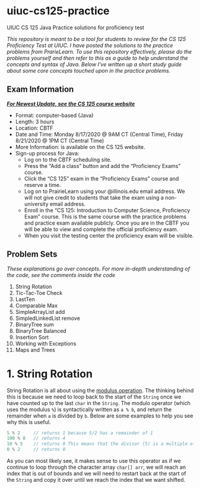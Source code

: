 # uiuc-cs125-practice
UIUC CS 125 Java Practice solutions for proficiency test

*This repository is meant to be a tool for students to review for the CS 125 Proficiency Test at UIUC. I have posted the solutions to the practice problems from PrarieLearn. To use this repository effectively, please do the problems yourself and then refer to this as a guide to help understand the concepts and syntax of Java. Below I've written up a short study guide about some core concepts touched upon in the practice problems.*


## Exam Information

[***For Newest Update, see the CS 125 course website*** ](https://cs125.cs.illinois.edu/info/proficiency/)

- Format: computer-based (Java)
- Length: 3 hours
- Location: CBTF
- Date and Time: Monday 8/17/2020 @ 9AM CT (Central Time), Friday 8/21/2020 @ 1PM CT (Central Time)
- More Information: is available on the CS 125 website.
- Sign-up process for Java:
  - Log on to the CBTF scheduling site.
  - Press the “Add a class” button and add the “Proficiency Exams” course.
  - Click the “CS 125” exam in the “Proficiency Exams” course and reserve a time.
  - Log on to PrairieLearn using your @illinois.edu email address. We will not give credit to students that take the exam using a non-university email address.
  - Enroll in the “CS 125: Introduction to Computer Science, Proficiency Exam” course. This is the same course with the practice problems and practice exam available publicly.         Once you are in the CBTF you will be able to view and complete the official proficiency exam.
  - When you visit the testing center the proficiency exam will be visible.

## Problem Sets
*These explanations go over concepts. For more in-depth understanding of the code, see the comments inside the code*
1. String Rotation
2. Tic-Tac-Toe Check
3. LastTen
4. Comparable Max
5. SimpleArrayList add
6. SimpledLinkedList remove
7. BinaryTree sum
8. BinaryTree Balanced
9. Insertion Sort
10. Working with Exceptions
11. Maps and Trees

# 1. String Rotation 
String Rotation is all about using the [modulus operation](https://en.wikipedia.org/wiki/Modulo_operation). The thinking behind this is because we need to loop back to the start of the `String` once we have counted up to the last `char` in the `String`. The modulo operator (which uses the modulus `%`) is syntactically written as `a % b`, and return the remainder when `a` is divided by `b`. Below are some examples to help you see why this is useful.
```java
5 % 2     // returns 1 because 5/2 has a remainder of 1
100 % 8   // returns 4
10 % 5    // returns 0 This means that the divisor (5) is a multiple of the dividend (10)
0 % 2     // returns 0
```
As you can most likely see, it makes sense to use this operator as if we continue to loop through the character array `char[] arr`, we will reach an index that is out of bounds and we will need to restart back at the start of the `String` and copy it over until we reach the index that we want shifted.
